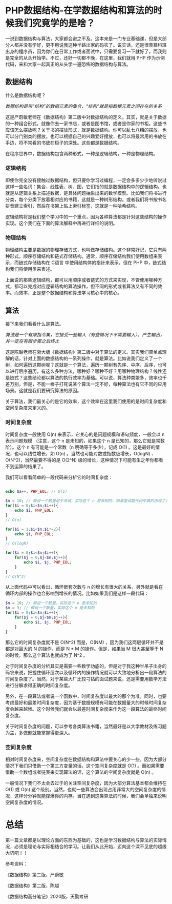 # PHP数据结构-在学数据结构和算法的时候我们究竟学的是啥？

一说到数据结构与算法，大家都会避之不及。这本来是一门专业基础课，但是大部分人都并没有学好，更不用说我这种半路出家的码农了。说实话，还是很羡慕科班出身的程序员，因为你们在日常工作或者面试中，只需要复习一下就好了，而我则是完全的从头开始学。不过，还好一切都不晚，在这里，我们就用 PHP 作为示例代码，来和大家一起真正的从头学一遍恐怖的数据结构与算法。

## 数据结构

什么是数据结构呢？

*数据结构是带“结构”的数据元素的集合，“结构”就是指数据元素之间存在的关系* 

这是严蔚敏老师在《数据结构》第二版中对数据结构的定义。其实，就是关于数据的一种组合形式。就像你去一家书店，或者是图书馆，或者是你家的书柜。这些书应该怎么摆放呢？关于书的摆放形式，就是数据结构。你可以乱七八糟的摆放，也可以分门别类的摆放，也可以根据自己的兴趣爱好摆放，也可以将最常用的书放在手边，将不常看的书放在柜子的深处。这些都是数据结构。

在程序世界中，数据结构包含两种形式，一种是逻辑结构，一种是物理结构。

### 逻辑结构

即使你完全没有接触过数据结构，但只要你学习过编程，一定会多多少少地听说过这样一些名词：集合、线性表、树、图，它们指的就是数据结构中的逻辑结构。也就是从逻辑关系上描述数据，是具体问题抽象出来的数学模型。比如我们将书进行分类，每个分类下放着相对应的书籍，这就是一种树形结构。或者我们将书按书名拼音建立索引，然后在书架上贴上索引标签，这就是一种哈希结构。

逻辑结构将是我们整个学习中的一个重点，因为各种算法都是针对这些结构的操作实现。这个我们在下面的算法解释中再进行详细的说明。

### 物理结构

物理结构主要是数据的物理存储方式，也叫做存储结构。这个非常好记，它只有两种形式，顺序存储结构和链式存储结构。通常，顺序存储结构我们使用数组来表示，而链式存储结构在 C语言 中使用结构体的指针来表示，但在 PHP 中，链式结构我们将使用类来表述。

上面说的那些逻辑结构，都可以用顺序或者链式的方式来实现，不管使用哪种方式，都可以完成对应逻辑结构的算法操作，但不同的形式或者算法又有不同的效率。而效率，正是整个数据结构和算法学习核心中的核心。

## 算法

接下来我们看看什么是算法。

*算法是一个有限指令集，它接受一些输入（有些情况下不需要输入），产生输出，并一定在有限步骤之后终止*

这是陈越老师在浙大版《数据结构》第二版中对于算法的定义。其实我们简单点理解的话，针对上面的数据结构的一系列操作，就是算法。比如说我们定义了一个树，如何遍历这颗树呢？这就是一个算法，遍历一颗树有先序、中序、后序，也可以进行层序遍历，有这么多种方法，哪种好？哪种不好？用哪种物理结构？线性还是链式？这些结论都以算法的执行效率为基础。可以说，算法种类繁多，效率也千差万别，但是，不能一棒子打死说某个算法一定不好，每种算法也有它不同的应用场景。这就是我们要研究算法的原因。

关于算法，我们最关心的是它的效率，这个效率在这里我们使用的是时间复杂度和空间复杂度来定义的。

### 时间复杂度

时间复杂度一般使用 O(n) 来表示，它关心的是问题规模和语句频度，一般会以 n 表示问题规模 （注意，这个 n 是未知的，如果这个 n 是已知的，那么它就是常数阶）。这个 n 有可能是一个常数（n 明确等于多少），记成 O(1) 。这是最好的情况，也可以线性增长，如 O(n) 。当然也可能对数或指数级增长，O(logN) 、 O(N^2)，当然最要不得的是 O(2^N) 级的增长，这种情况下可能有生之年你都看不到运算的结果了。

我们可以看看简单的一段代码来分析它的时间复杂度：

```php

echo $a++, PHP_EOL; // O(1)

$n = 10; // 假设一个数量用于测试，实际这个 n 是未知的，如果面试题代码中真的出现了这种已知 n 的情况，那么这个算法就是 O(1)
for($i = 0;$i<$n;$i++){
    echo $i, PHP_EOL;
}
// O(n)

for($i = 1;$i<$n;$i*=2){
    echo $i, PHP_EOL;
}
// O(logN)

for($i = 0;$i<$n;$i++){
    for($j = 0;$j<$n;$j++){
        echo $i, $j, PHP_EOL;
    }
}
// O(N^2)
```

从上面代码中可以看出，循环嵌套次数与 n 的增长有很大的关系，另外就是看在循环内部的操作也会影响到增长的情况。比如如果我们是这样一段代码：

```php
$n = 10; // 假设一个数量，实际这个 n 是未知的
$m = 3; // 假设一个数量，实际这个 m 是未知的
for($i = 0;$i<$n;$i++){
    for($j = 0;$j<$m;$j++){
        echo $i, $j, PHP_EOL;
    }
}
```

那么它的时间复杂度就不是 O(N^2) 而是，O(NM) ，因为我们这两层循环并不是都是对最大的 N 的操作，而是 N * M 的操作。但是，如果当 M 很大甚至等于 N 的时候，那么这个算法也就成为了 N^2 。

对于时间复杂度的分析其实是需要一些数学功底的，但是对于我这种半吊子出身的码农来说，把握住循环层次以及循环内的操作情况就可以大致地分析出一段算法的时间复杂度了。当然，对于某些大厂比较刁钻的面试题来说，还是需要用数学方法进行分解求得正确的时间复杂度。

另外，在一段算法或者说一个函数中，时间复杂度以最大的那个为准，同时，也要考虑最好和最差时间复杂度，因为基于数据规模有可能在数据量大的时候时间复杂度会越来越惨。这个时候我们就会以最差时间复杂度来作为这一段算法的最终时间复杂度。

关于时间复杂度的问题，可以参考各类算法书籍，当然最好是以大学教材及练习题为主，多做题就能掌握得更深入。

### 空间复杂度

相对时间复杂度来，空间复杂度在数据结构和算法中要关心的少一些，因为大部分情况下我们只借助一个第三方变量的话，这个空间复杂度就是 O(1) 。而如果需要借助一个数组或者链表来实现算法的话，这个算法的空间复杂度就是 O(n) 。

一般情况下我们不太会去过于的关注空间复杂度，因为大部分算法基本都会维持在 O(1) 或 O(n) 这个级别。当然，也就一些算法会出现占用非常大的空间复杂度的情况，这样分分钟就能撑爆你的内存。当在遇到这类算法的时候，我们会单独来说明空间复杂度的情况。

# 总结

第一篇文章都是以理论方面的东西为基础的，这也是学习数据结构与算法的实际情况，必须是理论与实际相结合的学习。让我们从此开始，迈向这个深不见底的超级大坑吧！！

参考资料：

《数据结构》第二版，严蔚敏

《数据结构》第二版，陈越

《数据结构高分笔记》2020版，天勤考研

